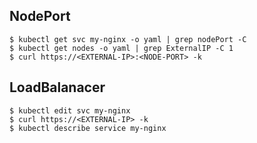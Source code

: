 ## NodePort

```
$ kubectl get svc my-nginx -o yaml | grep nodePort -C 
$ kubectl get nodes -o yaml | grep ExternalIP -C 1
$ curl https://<EXTERNAL-IP>:<NODE-PORT> -k
```

## LoadBalanacer
```
$ kubectl edit svc my-nginx
$ curl https://<EXTERNAL-IP> -k
$ kubectl describe service my-nginx
```
 

